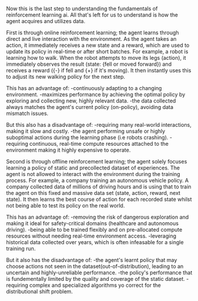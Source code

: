 Now this is the last step to understanding the fundamentals of reinforcement learning ai. All that's left for us to understand is how the agent acquires and utilizes data.

First is through online reinforcement learning; the agent learns through direct and live interaction with the environment. As the agent takes an action, it immediately receives a new state and a reward, which are used to update its policy in real-time or after short batches.
For example, a robot is learning how to walk. When the robot attempts to move its legs (action), it immediately observes the result (state: {fell or moved forward}) and receives a reward ({-} if fell and {+} if it's moving). It then instantly uses this to adjust its new walking policy for the next step.

This has an advantage of: 
-continuously adapting to a changing environment.
-maximizes performance by achieving the optimal policy by exploring and collecting new, highly relevant data.
-the data collected always matches the agent's current policy (on-policy), avoiding data mismatch issues.

But this also has a disadvantage of:
-requiring many real-world interactions, making it slow and costly.
-the agent performing unsafe or highly suboptimal actions during the learning phase (i.e robots crashing).
-requiring continuous, real-time compute resources attached to the environment making it highly expensive to operate.


Second is through offline reinforcement learning; the agent solely focuses learning a policy of static and precollected dataset of experiences. The agent is not allowed to interact with the environment during the training process.
For example, a company training an autonomous vehicle policy. A company collected data of millions of driving hours and is using that to train the agent on this fixed and massive data set (state, action, reward, next state). It then learns the best course of action for each recorded state whilst not being able to test its policy on the real world.

This has an advantage of:
-removing the risk of dangerous exploration and making it ideal for safety-critical domains (healthcare and autonomous driving).
-being able to be trained flexibly and on pre-allocated compute resources without needing real-time environment access.
-leveraging historical data collected over years, which is often infeasable for a single training run.

But it also has the disadvantage of:
-the agent's learnt policy that may choose actions not seen in the dataset(out-of-distribution), leading to an uncertain and highly-unreliable performance.
-the policy's performance that is fundementally limited by the quality and coverage of the static dataset.
-requiring complex and specialized algorithms yo correct for the distributional shift problem.